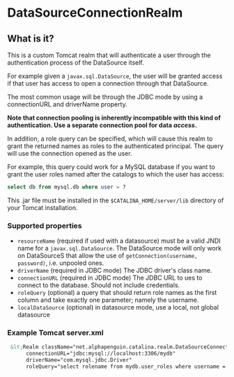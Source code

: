 # DataSourceConnectionRealm #

## What is it? ##

This is a custom Tomcat realm that will authenticate a user through the
authentication process of the DataSource itself.

For example given a `javax.sql.DataSource`, the user will be granted access
if that user has access to open a connection through that DataSource.

The most common usage will be through the JDBC mode
by using a connectionURL and driverName property.

**Note that connection pooling is inherently incompatible with this kind
of authentication.  Use a separate connection pool for data *access*.**

In addition, a role query can be specified, which will cause this realm to grant the returned names
as roles to the authenticated principal.  The query will use the connection opened as the user.

For example, this query could work for a MySQL database if you want to grant the user roles named
after the catalogs to which the user has access:<br>

```sql
select db from mysql.db where user = ?
```

This .jar file must be installed in the `$CATALINA_HOME/server/lib` directory of your Tomcat installation.

### Supported properties ####

* `resourceName`
  (required if used with a datasource) must be a valid JNDI name for a `javax.sql.DataSource`.
  The DataSource mode will only work on DataSourceS that allow the use of `getConnection(username, password)`, i.e. unpooled ones.
* `driverName`
  (required in JDBC mode) The JDBC driver's class name.
* `connectionURL`
  (required in JDBC mode) The JDBC URL to ues to connect to the database.  Should not include credentials.
* `roleQuery`
  (optional) a query that should return role names as the first column and take exactly one parameter; namely the username.
* `localDataSource`
  (optional) in datasource mode, use a local, not global datasource

### Example Tomcat server.xml ###

```xml
 &lt;Realm className="net.alphapenguin.catalina.realm.DataSourceConnectionRealm"
 	  connectionURL="jdbc:mysql://localhost:3306/mydb"
 	  driverName="com.mysql.jdbc.Driver"
 	  roleQuery="select rolename from mydb.user_roles where username = ?"/&gt;
```


